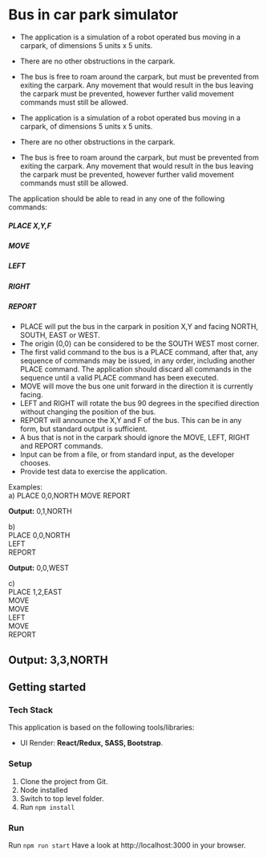# Bus in car park simulator

- The application is a simulation of a robot operated bus moving in a carpark, of dimensions 5 units x 5 units.
- There are no other obstructions in the carpark.
- The bus is free to roam around the carpark, but must be prevented from exiting the
carpark. Any movement that would result in the bus leaving the carpark must be prevented, however further valid movement commands must still be allowed.

- The application is a simulation of a robot operated bus moving in a carpark, of dimensions 5 units x 5 units.
- There are no other obstructions in the carpark.
- The bus is free to roam around the carpark, but must be prevented from exiting the
carpark. Any movement that would result in the bus leaving the carpark must be prevented, however further valid movement commands must still be allowed.

The application should be able to read in any one of the following commands:
##### PLACE X,Y,F
##### MOVE
##### LEFT
##### RIGHT
##### REPORT
- PLACE will put the bus in the carpark in position X,Y and facing NORTH, SOUTH, EAST or WEST.
- The origin (0,0) can be considered to be the SOUTH WEST most corner.
- The first valid command to the bus is a PLACE command, after that, any sequence of
commands may be issued, in any order, including another PLACE command. The application should discard all commands in the sequence until a valid PLACE command has been executed.
- MOVE will move the bus one unit forward in the direction it is currently facing.
- LEFT and RIGHT will rotate the bus 90 degrees in the specified direction without
changing the position of the bus.
- REPORT will announce the X,Y and F of the bus. This can be in any form, but
standard output is sufficient.
- A bus that is not in the carpark should ignore the MOVE, LEFT, RIGHT and REPORT
commands.
- Input can be from a file, or from standard input, as the developer chooses.
- Provide test data to exercise the application.

Examples:  
a)
PLACE 0,0,NORTH
MOVE
REPORT 

**Output:** 0,1,NORTH  

b)  
PLACE 0,0,NORTH  
LEFT  
REPORT  

**Output:** 0,0,WEST

c)  
PLACE 1,2,EAST  
MOVE  
MOVE  
LEFT  
MOVE  
REPORT  

**Output:** 3,3,NORTH
---
## Getting started
### Tech Stack
This application is based on the following tools/libraries:
- UI Render: **React/Redux, SASS, Bootstrap**.

### Setup
1. Clone the project from Git.
2. Node installed
3. Switch to top level folder.
4. Run `npm install` 


### Run
Run `npm run start`
Have a look at http://localhost:3000 in your browser.
